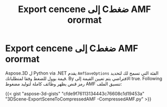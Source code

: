 ﻿---
title: Export cencene إلى Cضغط AMF orormat
type: docs
weight: 30
url: /ar/python-net/export-scene-to-compressed-amf-format/
description: Aspose.3D ل Python via .NET يقدم AmfSaveOفئة الوصفات التي تسمح لك لتحديد قيمة بول للضغط وفقا لمتطلباتك. By الافتراضي يتم تعيين القيمة إلى true.
---
# **Export cencene إلى Cضغط AMF orormat**
Aspose.3D ل Python via .NET يقدم `AmfSaveOptions` الفئة التي تسمح لك لتحديد قيمة بوول للضغط وفقا لمتطلباتك. By الافتراضي يتم تعيين القيمة إلى true. Following رمز قنص يظهر وظائف كاملة لتوليد مضغوط AMF تنسيق الملف:

{{< gist "aspose-3d-gists" "cfde9f76113134443c76608c1d19453a" "3DScene-ExportSceneToCompressedAMF -CompressedAMF.py" >}}
